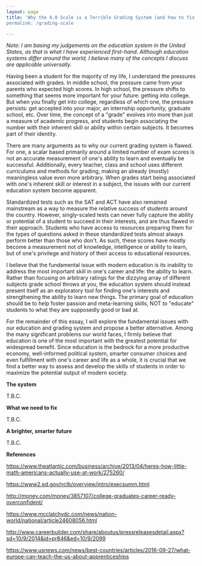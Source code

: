 ```yaml
---
layout: page
title: 'Why the 4.0 Scale is a Terrible Grading System (and how to fix it)
permalink: /grading-scale

---
```


*Note: I am basing my judgements on the education system in the United States, as that is what I have experienced first-hand. Although education systems differ around the world, I believe many of the concepts I discuss are applicable universally.*

Having been a student for the majority of my life, I understand the pressures associated with grades. In middle school, the pressure came from your parents who expected high scores. In high school, the pressure shifts to something that seems more important for your future: getting into college. But when you finally get into college, regardless of which one, the pressure persists: get accepted into your major, an internship opportunity, graduate school, etc. Over time, the concept of a "grade" evolves into more than just a measure of academic progress, and students begin associating the number with their inherent skill or ability within certain subjects. It becomes part of their identity.

There are many arguments as to why our current grading system is flawed. For one, a scalar based primarily around a limited number of exam scores is not an accurate measurement of one's ability to learn and eventually be successful. Additionally, every teacher, class and school uses different curriculums and methods for grading, making an already (mostly) meaningless value even more arbitrary. When grades start being associated with one's inherent skill or interest in a subject, the issues with our current education system become apparent.

Standardized tests such as the SAT and ACT have also remained mainstream as a way to measure the relative success of students around the country. However, singly-scaled tests can never fully capture the ability or potential of a student to succeed in their interests, and are thus flawed in their approach. Students who have access to resources preparing them for the types of questions asked in these standardized tests almost always perform better than those who don't. As such, these scores have mostly become a measurement not of knowledge, intelligence or ability to learn, but of one's privilege and history of their access to educational resources.

I believe that the fundamental issue with modern education is its inability to address the most important skill in one's career and life: the ability to learn. Rather than focusing on arbitrary ratings for the dizzying array of different subjects grade school throws at you, the education system should instead present itself as an exploratory tool for finding one's interests and strengthening the ability to learn new things. The primary goal of education should be to help foster passion and meta-learning skills, NOT to "educate" students to what they are supposedly good or bad at.

For the remainder of this essay, I will explore the fundamental issues with our education and grading system and propose a better alternative. Among the many significant problems our world faces, I firmly believe that education is one of the most important with the greatest potential for widespread benefit. Since education is the bedrock for a more productive economy, well-informed political system, smarter consumer choices and even fulfillment with one's career and life as a whole, it is crucial that we find a better way to assess and develop the skills of students in order to maximize the potential output of modern society.

**The system**

T.B.C.


**What we need to fix**

T.B.C.

**A brighter, smarter future**

T.B.C.

**References**

https://www.theatlantic.com/business/archive/2013/04/heres-how-little-math-americans-actually-use-at-work/275260/

https://www2.ed.gov/nclb/overview/intro/execsumm.html

http://money.com/money/3857107/college-graduates-career-ready-overconfident/

https://www.mcclatchydc.com/news/nation-world/national/article24608056.html

http://www.careerbuilder.com/share/aboutus/pressreleasesdetail.aspx?sd=10/9/2014&id=pr846&ed=10/9/2099

https://www.usnews.com/news/best-countries/articles/2016-09-27/what-europe-can-teach-the-us-about-apprenticeships

